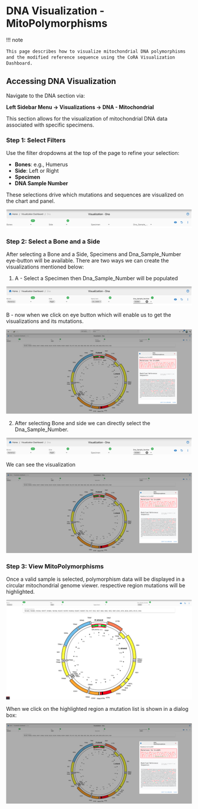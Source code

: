 # DNA Visualization - MitoPolymorphisms

!!! note

    This page describes how to visualize mitochondrial DNA polymorphisms and the modified reference sequence using the CoRA Visualization Dashboard.

## Accessing DNA Visualization

Navigate to the DNA section via:

**Left Sidebar Menu → Visualizations  → DNA - Mitochondrial**

This section allows for the visualization of mitochondrial DNA data associated with specific specimens.

### Step 1: Select Filters

Use the filter dropdowns at the top of the page to refine your selection:

- **Bones**: e.g., Humerus
- **Side**: Left or Right
- **Specimen**
- **DNA Sample Number**

These selections drive which mutations and sequences are visualized on the chart and panel.

![DNA Filter Selection](media/dna-select-bone.png)

### Step 2: Select a Bone and a Side 

After selecting a Bone and a Side, Specimens and Dna_Sample_Number eye-button will be available. There are two ways we can create the visualizations mentioned below:
1. A - Select a Specimen then Dna_Sample_Number will be populated 

![DNA Filter Selection](media/dna-select-specimen-dna.png)

   B - now when we click on eye button which will enable us to get the visualizations and its mutations.

![DNA Filter Selection](media/dna-visualizations.png)

2. After selecting Bone and side we can directly select the Dna_Sample_Number.

![DNA Filter Selection](media/dna-select-dna_sample_number.png)

We can see the visualization

![DNA Filter Selection](media/dna-select-dna_sample_number-visualizations.png)

### Step 3: View MitoPolymorphisms

Once a valid sample is selected, polymorphism data will be displayed in a circular mitochondrial genome viewer.  respective region mutations will be highlighted.

![DNA Filter Selection](media/dna-highglighted-region.png)

When we click on the highlighted region a mutation list is shown in a dialog box:

![DNA Filter Selection](media/dna-select-dna_sample_number-visualizations.png)
